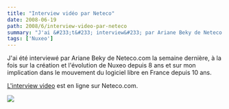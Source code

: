 ```yaml
---
title: "Interview vidéo par Neteco"
date: 2008-06-19
path: 2008/6/interview-video-par-neteco
summary: "J'ai &#233;t&#233; interview&#233; par Ariane Beky de Neteco.com la semaine derni&#232;re, &#224; la fois sur la cr&#233;ation et l'&#233;volution de Nuxeo depuis 8 ans et sur mon implication dans le mouvement du logiciel libre en France depuis 10 ans."
tags: ['Nuxeo']
---
```


J'ai &#233;t&#233; interview&#233; par Ariane Beky de Neteco.com la semaine derni&#232;re, &#224; la fois sur la cr&#233;ation et l'&#233;volution de Nuxeo depuis 8 ans et sur mon implication dans le mouvement du logiciel libre en France depuis 10 ans.

<a href="http://www.neteco.com/144798-portrait-entreprenaute-stefane-fermigier-nuxeo.html">L'interview video</a> est en ligne sur Neteco.com.

<a href="http://www.neteco.com/144798-portrait-entreprenaute-stefane-fermigier-nuxeo.html"><img src="/sections/blogs/fermigier/2008_06_19_interview-video-par-neteco/downloadFile/attachedFile_f0/Picture_4.png"></a>

